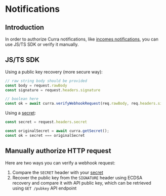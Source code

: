 # Notifications

## Introduction

In order to authorize Curra notifications, like [incomes notifications](/obsidian/features/notifications/incomes.md), you can use JS/TS SDK or verify it manually.

## JS/TS SDK

Using a public key recovery (more secure way):

```js
// raw string body should be provided
const body = request.rawBody
const signature = request.headers.signature

// boolean here
const ok = await curra.verifyWebhookRequest(req.rawBody, req.headers.signature)
```

Using a [secret](/obsidian/security/authorization/index.md):

```js
const secret = request.headers.secret

const originalSecret = await curra.getSecret();
const ok = secret === originalSecret
```

## Manually authorize HTTP request

Here are two ways you can verify a webhook request:
1. Compare the `SECRET` header with your [secret](/obsidian/security/authorization/index.md)
2. Recover the public key from the `SIGNATURE` header using ECDSA recovery and compare it with API public key, which can be retrieved using `GET /pubkey` API endpoint


